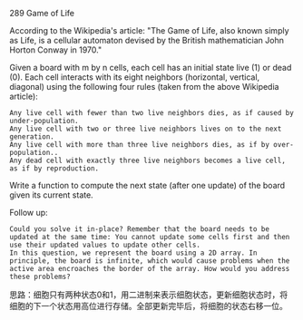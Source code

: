 289 Game of Life

According to the Wikipedia's article: "The Game of Life, also known simply as Life, is a cellular automaton devised by the British mathematician John Horton Conway in 1970."

Given a board with m by n cells, each cell has an initial state live (1) or dead (0). Each cell interacts with its eight neighbors (horizontal, vertical, diagonal) using the following four rules (taken from the above Wikipedia article):

    Any live cell with fewer than two live neighbors dies, as if caused by under-population.
    Any live cell with two or three live neighbors lives on to the next generation.
    Any live cell with more than three live neighbors dies, as if by over-population..
    Any dead cell with exactly three live neighbors becomes a live cell, as if by reproduction.

Write a function to compute the next state (after one update) of the board given its current state.

Follow up:

    Could you solve it in-place? Remember that the board needs to be updated at the same time: You cannot update some cells first and then use their updated values to update other cells.
    In this question, we represent the board using a 2D array. In principle, the board is infinite, which would cause problems when the active area encroaches the border of the array. How would you address these problems?

 思路：细胞只有两种状态0和1，用二进制来表示细胞状态，更新细胞状态时，将细胞的下一个状态用高位进行存储。全部更新完毕后，将细胞的状态右移一位。
